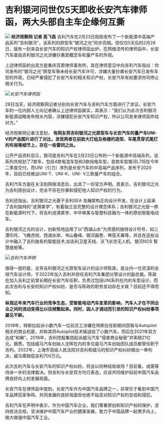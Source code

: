 # 吉利银河问世仅5天即收长安汽车律师函，两大头部自主车企缘何互撕

![](https://inews.gtimg.com/om_bt/OemCYLMDRx5z7Jm2fvNKZJdUQqiEVGtJ054D65GBXXSD8AA/1000)
**经济观察网 记者 高飞昌**
吉利汽车在2月23日刚刚发布了一个新能源中高端产品系列“吉利银河”，该系列的原型车“银河之光”同步亮相。但仅仅5天后的2月28日，就有一封来自长安汽车的知识产权律师函出炉。在网络流传的律师函中，长安汽车直指吉利银河之光涉嫌抄袭其概念车和量产车的外观。

上述律师函的出具方是重庆百君律师事务所，其在律师意见中向吉利汽车指出：你司发布的“银河之光”原型车等未经长安汽车许可，涉嫌大量抄袭长安汽车已发布车型的外观，已经严重侵犯了长安汽车的相关知识产权，长安汽车有权要求你司停止相关行为。

![](https://inews.gtimg.com/om_bt/OrtQ-Kpei8O6MyXPplBfW4DZt82_OQGyH5mopb03BlnyIAA/1000)_长安汽车律师函_

28日当天，经济观察网记者分别向长安汽车与吉利汽车方面进行了求证。长安汽车的一位内部人士向记者确认上述律师函属实，其表示：“我们认为此次吉利银河新能源战略发布相关内容，涉嫌侵犯长安汽车知识产权，所以公司发来律师函件给对方。”

经济观察网记者注意到， **有网友将吉利银河之光原型车与长安汽车的量产车UNI-
V的产品图片进行了对比，发现两者在前脸大灯组及格栅的造型、车尾贯穿式尾灯的布局等细节上，存在一些雷同之处。**

公开产品资料显示，银河是吉利汽车在2月23日公布的一个新能源中高端系列，该系列共规划了7款车，包括4款电混车型和3款纯电车型，首款车型银河L7将在今年二季度交付。而UNI（引力）序列是长安汽车的中高端产品序列，发布于2020年，目前已经推出UNI-T、UNI-K、UNI-
V三款量产车的组合。

吉利汽车方面在关注到网络消息后，出具了一份官方声明。其表示，吉利银河之光为吉利原创设计，完全不存在抄袭和侵犯他人知识产权的行为。

吉利还指出，吉利银河之光基于吉利SEA
浩瀚架构正向设计开发，在设计上延承了吉利独特的“涟漪美学”，有着独立且完整的设计理念体系；吉利银河之光是一款在新能源时代下，将吉利涟漪美学、中华审美与智慧科技融为一体的原创智能电动车。

吉利银河之光的设计，创新性地运用了以“西湖山水”为灵感的独特设计符号，如三潭印月、飞檐虎视、西湖水岸、书山叠峰、银河画卷、琴弦天幕等，并且在这些设计中融入了吉利独有的智能技术,如吉利卫星天线、沃飞长空无人机、银河NOS
智慧座舱等。

![](https://inews.gtimg.com/om_bt/O4G3L6fzeImnhwBtk-4F3KORmpEwQeJ2hAsdzTMHebXmoAA/1000)_吉利汽车声明_

值得一提的是，主导吉利银河之光原型车设计的设计师陈政，是业内一位资深的全球汽车设计师，于2022年加入吉利并担任吉利汽车集团分管设计的副总裁。陈政在加入吉利之前曾长期在长安汽车任职，负责过包括UNI系列在内的车型设计。而此次吉利与长安的知识产权纠纷，是否与陈政的职务变动存在关联？目前还不得而知。

**纵观近年来汽车行业的竞争生态，受智能电动汽车变革的影响，汽车人才在不同企业之间的流动变得比以往频繁起来。同时，因人才调动而引发的知识产权纠纷事项屡见不鲜。**

2019年，特斯拉起诉小鹏汽车一位前员工涉嫌在特斯拉任职期间窃取与Autopilot相关的商业机密，并称其将Autopilot技术输送给了小鹏汽车。而后在2021年双方达成“和解”。2018年，吉利控股集团起诉威马汽车“侵害商业秘密”并索赔21亿元。据悉，包括威马汽车创始人沈晖在内的多位威马汽车创始团队成员都曾任职于吉利。2022年，上海市高级人民法院对吉利和威马的知识产权纠纷做出一审判决，威马需赔偿吉利700万元。

此次吉利汽车与长安汽车的知识产权纠纷，将会以何种结局收场？目前看，或需等待进一步的法律裁决。但吉利与长安双方均已表态，应该共同维护目前中国汽车品牌良好向上的发展局面。

长安汽车在律师函中提到，长安汽车作为中国汽车品牌之一，非常乐于看到中国汽车品牌百家争鸣、共同发展的良好局面但也绝不姑息对知识产权的忽视和侵犯。

吉利汽车在声明中表示，作为中国汽车企业，我们尊重原创和知识产权的保护，坚持依法合规，坚决维护中国汽车产业的健康发展，致力于中国品牌一起携手向上，做大做强中国汽车工业。

